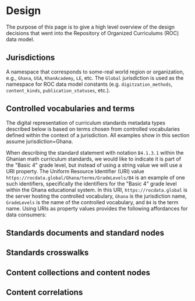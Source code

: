 Design
======
The purpose of this page is to give a high level overview of the design decisions
that went into the Repository of Organized Curriculums (ROC) data model.



Jurisdictions
-------------
A namespace that corresponds to some-real world region or organization, e.g.,
`Ghana`, `USA`, `KhanAcademy`, `LE`, etc. The `Global` jurisdiction is used as
the namespace for ROC data model constants (e.g. `digitzation_methods`,
`content_kinds`, `publication_statuses`, etc.).


Controlled vocabularies and terms
---------------------------------
The digital representation of curriculum standards metadata types described below 
is based on terms chosen from controlled vocabularies defined within the context
of a jurisdiction. All examples show in this section assume jurisdiction=Ghana.

When describing the standard statement with notation `B4.1.3.1` within the Ghanian
math curriculum standards, we would like to indicate it is part of the "Basic 4"
grade level, but instead of using a string value we will use a URI property.
The Uniform Resource Identifier (URI) value `https://rocdata.global/Ghana/terms/GradeLevels/B4`
is an example of one such identifiers, specifically the identifiers for the "Basic 4"
grade level within the Ghana educational system. In this URI, `https://rocdata.global`
is the server hosting the controlled vocabulary, `Ghana` is the jurisdiction name,
`GradeLevels` is the name of the controlled vocabulary, and `B4` is the term name.
Using URIs as property values provides the following affordances for data consumers:



Standards documents and standard nodes
--------------------------------------


 

Standards crosswalks
--------------------




Content collections and content nodes
-------------------------------------



Content correlations
--------------------
